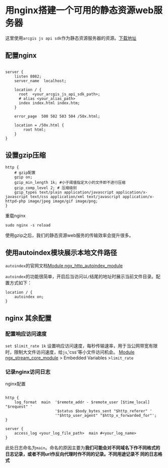 # 用nginx搭建一个可用的静态资源web服务器

这里使用`arcgis js api sdk`作为静态资源服务器的资源。[下载地址](https://developers.arcgis.com/downloads/apis-and-sdks?product=javascript)

## 配置nginx

``` nginx

server {
    listen 8082;
    server_name  localhost;

    location / {
      root  <your_arcgis_js_api_sdk_path>;
      # alias <your_alias_path>
      index index.html index.htm;
    }

    error_page  500 502 503 504 /50x.html;

    location = /50x.html {
        root html;
    }
}

```

## 设置gzip压缩

``` nginx
http {
    # gzip配置
    gzip on;
    gzip_min_length 1k; #小于阈值指定大小的文件即不进行压缩
    gzip_comp_level 2; # 压缩级别
    gzip_types text/plain application/javascript application/x-javascript text/css application/xml text/javascript application/x-httpd-php image/jpeg image/gif image/png;
}

```

重载nginx

``` nginx
sudo nginx -s reload
```

使用gzip之后，我们的静态资源web服务的传输效率会提升很多。

## 使用autoindex模块展示本地文件路径

`autoindex`的官网文档[Module ngx_http_autoindex_module](https://nginx.org/en/docs/http/ngx_http_autoindex_module.html)

`autoindex`的功能很简单，开启后当访问以`/`结尾的地址时展示当前文件目录。配置方式如下：
``` nginx
location / {
    autoindex on;
}
```

## nginx 其余配置

### 配置响应访问速度
`set $limit_rate 1k` 设置响应访问速度，每秒传输速率，用于当公网带宽有限时，限制大文件访问速度，给`js`,'css'等小文件访问机会。
[Module ngx_stream_core_module](https://nginx.org/en/docs/http/ngx_http_core_module.html) > Embedded Variables >`limit_rate`


### 记录nginx访问日志

nginx配置

``` nginx

http {
    log_format  main  '$remote_addr - $remote_user [$time_local] "$request" '
                      '$status $body_bytes_sent "$http_referer" '
                      '"$http_user_agent" "$http_x_forwarded_for"';
}

server {
    access_log <your_log_file_path>  main #<your_log_name>
}

```
此处日志命名为`main`。命名的原因主要为**我们可能会对不同域名下作不同格式的日志记录，或者不同url作反向代理时作不同的记录。不同用途记录不
同的日志格式**




